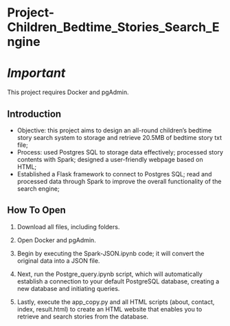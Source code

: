 # Project-Children_Bedtime_Stories_Search_Engine

# ***Important***
This project requires Docker and pgAdmin.

## **Introduction**
-	Objective: this project aims to design an all-round children’s bedtime story search system to storage and retrieve 20.5MB of bedtime story txt file;
-	Process: used Postgres SQL to storage data effectively; processed story contents with Spark; designed a user-friendly webpage based on HTML;
-	Established a Flask framework to connect to Postgres SQL; read and processed data through Spark to improve the overall functionality of the search engine;


## **How To Open**
1. Download all files, including folders.

2. Open Docker and pgAdmin.

3. Begin by executing the Spark-JSON.ipynb code; it will convert the original data into a JSON file.

4. Next, run the Postgre_query.ipynb script, which will automatically establish a connection to your default PostgreSQL database, creating a new database and initiating queries.

5. Lastly, execute the app_copy.py and all HTML scripts (about, contact, index, result.html) to create an HTML website that enables you to retrieve and search stories from the database.
